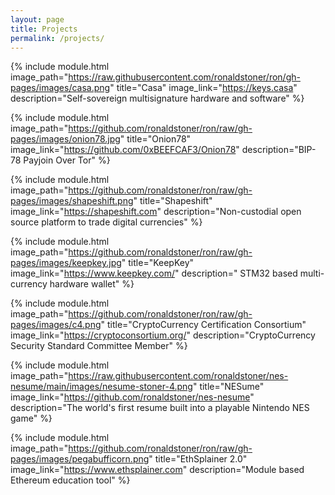 ```yaml
---
layout: page
title: Projects
permalink: /projects/
---
```


{% include module.html image_path="https://raw.githubusercontent.com/ronaldstoner/ron/gh-pages/images/casa.png" title="Casa" image_link="https://keys.casa" description="Self-sovereign multisignature hardware and software" %}


{% include module.html image_path="https://github.com/ronaldstoner/ron/raw/gh-pages/images/onion78.jpg" title="Onion78" image_link="https://github.com/0xBEEFCAF3/Onion78" description="BIP-78 Payjoin Over Tor" %}


{% include module.html image_path="https://github.com/ronaldstoner/ron/raw/gh-pages/images/shapeshift.png" title="Shapeshift" image_link="https://shapeshift.com" description="Non-custodial open source platform to trade digital currencies" %}


{% include module.html image_path="https://github.com/ronaldstoner/ron/raw/gh-pages/images/keepkey.jpg" title="KeepKey" image_link="https://www.keepkey.com/" description=" STM32 based multi-currency hardware wallet" %}


{% include module.html image_path="https://github.com/ronaldstoner/ron/raw/gh-pages/images/c4.png" title="CryptoCurrency Certification Consortium" image_link="https://cryptoconsortium.org/" description="CryptoCurrency Security Standard Committee Member" %}


{% include module.html image_path="https://raw.githubusercontent.com/ronaldstoner/nes-nesume/main/images/nesume-stoner-4.png" title="NESume" image_link="https://github.com/ronaldstoner/nes-nesume" description="The world's first resume built into a playable Nintendo NES game" %}


{% include module.html image_path="https://github.com/ronaldstoner/ron/raw/gh-pages/images/pegabufficorn.png" title="EthSplainer 2.0" image_link="https://www.ethsplainer.com" description="Module based Ethereum education tool" %}